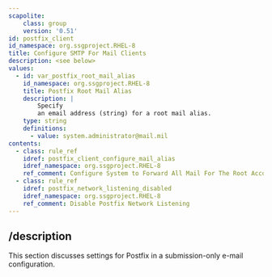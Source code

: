 ```yaml
---
scapolite:
    class: group
    version: '0.51'
id: postfix_client
id_namespace: org.ssgproject.RHEL-8
title: Configure SMTP For Mail Clients
description: <see below>
values:
  - id: var_postfix_root_mail_alias
    id_namespace: org.ssgproject.RHEL-8
    title: Postfix Root Mail Alias
    description: |
        Specify
        an email address (string) for a root mail alias.
    type: string
    definitions:
      - value: system.administrator@mail.mil
contents:
  - class: rule_ref
    idref: postfix_client_configure_mail_alias
    idref_namespace: org.ssgproject.RHEL-8
    ref_comment: Configure System to Forward All Mail For The Root Account
  - class: rule_ref
    idref: postfix_network_listening_disabled
    idref_namespace: org.ssgproject.RHEL-8
    ref_comment: Disable Postfix Network Listening
---
```



## /description

This
section discusses settings for Postfix in a submission-only e-mail
configuration.
